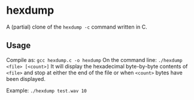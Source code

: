 # hexdump
A (partial) clone of the `hexdump -c` command written in C.
## Usage
Compile as:
`gcc hexdump.c -o hexdump`
On the command line:
`./hexdump <file> [<count>]`
It will display the hexadecimal byte-by-byte contents of `<file>` and stop at either the end of the file or when `<count>` bytes have been displayed.

Example:
`./hexdump test.wav 10`

